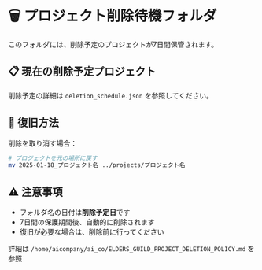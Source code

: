 # 🗑️ プロジェクト削除待機フォルダ

このフォルダには、削除予定のプロジェクトが7日間保管されます。

## 📋 現在の削除予定プロジェクト

削除予定の詳細は `deletion_schedule.json` を参照してください。

## 🔄 復旧方法

削除を取り消す場合：
```bash
# プロジェクトを元の場所に戻す
mv 2025-01-18_プロジェクト名 ../projects/プロジェクト名
```

## ⚠️ 注意事項

- フォルダ名の日付は**削除予定日**です
- 7日間の保護期間後、自動的に削除されます
- 復旧が必要な場合は、削除前に行ってください

詳細は `/home/aicompany/ai_co/ELDERS_GUILD_PROJECT_DELETION_POLICY.md` を参照